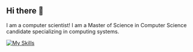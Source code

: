 ## Hi there 👋

I am a computer scientist! I am a Master of Science in Computer Science candidate specializing in computing systems.

[![My Skills](https://skillicons.dev/icons?i=c,cpp,java,html,css)](https://github.com/thomasdiggs)
